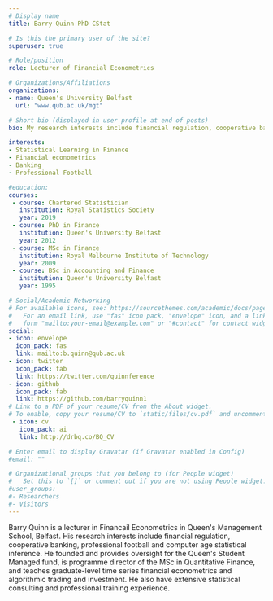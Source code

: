 ```yaml
---
# Display name
title: Barry Quinn PhD CStat

# Is this the primary user of the site?
superuser: true

# Role/position
role: Lecturer of Financial Econometrics

# Organizations/Affiliations
organizations:
- name: Queen's University Belfast
  url: "www.qub.ac.uk/mgt"

# Short bio (displayed in user profile at end of posts)
bio: My research interests include financial regulation, cooperative banking, professional football, and statistical learning in finance.

interests:
- Statistical Learning in Finance
- Financial econometrics
- Banking
- Professional Football

#education:
courses:
 - course: Chartered Statistician
   institution: Royal Statistics Society
   year: 2019
 - course: PhD in Finance
   institution: Queen's University Belfast
   year: 2012
 - course: MSc in Finance
   institution: Royal Melbourne Institute of Technology
   year: 2009
 - course: BSc in Accounting and Finance
   institution: Queen's University Belfast
   year: 1995

# Social/Academic Networking
# For available icons, see: https://sourcethemes.com/academic/docs/page-builder/#icons
#   For an email link, use "fas" icon pack, "envelope" icon, and a link in the
#   form "mailto:your-email@example.com" or "#contact" for contact widget.
social:
- icon: envelope
  icon_pack: fas
  link: mailto:b.quinn@qub.ac.uk
- icon: twitter
  icon_pack: fab
  link: https://twitter.com/quinnference
- icon: github
  icon_pack: fab
  link: https://github.com/barryquinn1
# Link to a PDF of your resume/CV from the About widget.
# To enable, copy your resume/CV to `static/files/cv.pdf` and uncomment the lines below.
 - icon: cv
   icon_pack: ai
   link: http://drbq.co/BQ_CV

# Enter email to display Gravatar (if Gravatar enabled in Config)
#email: ""

# Organizational groups that you belong to (for People widget)
#   Set this to `[]` or comment out if you are not using People widget.
#user_groups:
#- Researchers
#- Visitors
---
```


Barry Quinn is a lecturer in Financail Econometrics in Queen's Management School, Belfast. His research interests include financial regulation, cooperative banking, professional football and computer age statistical inference. He founded and provides oversight for the Queen's Student Managed fund, is programme director of the MSc in Quantitative Finance, and teaches graduate-level time series financial econometrics and algorithmic trading and investment. He also have extensive statistical consulting and professional training experience. 
